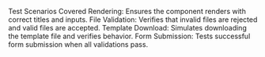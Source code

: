 Test Scenarios Covered
Rendering: Ensures the component renders with correct titles and inputs.
File Validation: Verifies that invalid files are rejected and valid files are accepted.
Template Download: Simulates downloading the template file and verifies behavior.
Form Submission: Tests successful form submission when all validations pass.
